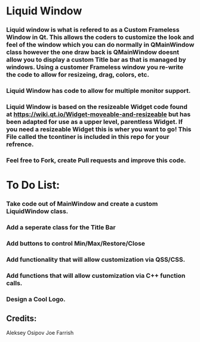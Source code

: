 # Liquid Window 

### Liquid window is what is refered to as a Custom Frameless Window in Qt. This allows the coders to customize the look and feel of the window which you can do normally in QMainWindow class however the one draw back is QMainWindow doesnt allow you to display a custom Title bar as that is managed by windows. Using a customer Frameless window you re-write the code to allow for resizeing, drag, colors, etc.   

### Liquid Window has code to allow for multiple monitor support. 

### Liquid Window is based on the resizeable Widget code found at https://wiki.qt.io/Widget-moveable-and-resizeable but has been adapted for use as a upper level, parentless Widget. If you need a resizeable Widget this is wher you want to go! This File called the tcontiner is included in this repo for your refrence.

### Feel free to Fork, create Pull requests and improve this code.

# To Do List: 
### Take code out of MainWindow and create a custom LiquidWindow class.
### Add a seperate class for the Title Bar
### Add buttons to control Min/Max/Restore/Close
### Add functionality that will allow customization via QSS/CSS.
### Add functions that will allow customization via C++ function calls.
### Design a Cool Logo.

## Credits:

Aleksey Osipov
Joe Farrish


